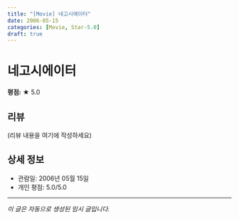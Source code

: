 ```yaml
---
title: "[Movie] 네고시에이터"
date: 2006-05-15
categories: [Movie, Star-5.0]
draft: true
---
```


# 네고시에이터

**평점:** ★ 5.0

## 리뷰

(리뷰 내용을 여기에 작성하세요)

## 상세 정보

- 관람일: 2006년 05월 15일
- 개인 평점: 5.0/5.0

---

*이 글은 자동으로 생성된 임시 글입니다.*
